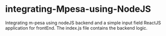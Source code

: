 # integrating-Mpesa-using-NodeJS
Integrating m-pesa using nodeJS backend and a simple input field ReactJS application for frontEnd.
The index.js file contains the backend logic.
